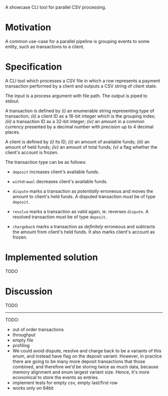 A showcase CLI tool for parallel CSV processing.

# Motivation

A common use-case for a parallel pipeline is grouping events to some entity,
such as transactions to a client.

# Specification

A CLI tool which processes a CSV file in which a row represents a payment
transaction performed by a client and outputs a CSV string of client state.

The input is a process argument with file path. The output is piped to stdout.

A transaction is defined by _(i)_ an enumerable string representing type of
transaction; _(ii)_ a client ID as a 16-bit integer which is the grouping
index; _(iii)_ a transaction ID as a 32-bit integer; _(iv)_ an amount in a
common currency presented by a decimal number with precision up to 4 decimal
places.

A client is defined by _(i)_ its ID; _(ii)_ an amount of available funds;
_(iii)_ an amount of held funds; _(iv)_ an amount of total funds; _(v)_ a flag
whether the client's account is frozen.

The transaction type can be as follows:

* `deposit` increases client's available funds.

* `withdrawal` decreases client's available funds.

* `dispute` marks a transaction as _potentially_ erroneous and moves the amount
  to client's held funds. A disputed transaction _must_ be of type `deposit`.

* `resolve` marks a transaction as valid again, ie. reverses `dispute`. A
  resolved transaction _must_ be of type `deposit`.

* `chargeback` marks a transaction as _definitely_ erroneous and subtracts the
  amount from client's held funds. It also marks client's account as frozen.


# Implemented solution
TODO

# Discussion
TODO

---
TODO:
- out of order transactions
- throughput
- empty file
- profiling
- We could avoid dispute, resolve and charge back to be a variants of
this enum, and instead have flag on the deposit variant. However, in
practice there are going to be many more deposit transactions that those
combined, and therefore we'd be storing twice as much data, because memory
alignment and enum largest variant size. Hence, it's more economical to
store the events as entries.
- implement tests for empty csv, empty last/first row
- works only on 64bit

